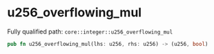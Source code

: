 # u256_overflowing_mul

Fully qualified path: `core::integer::u256_overflowing_mul`

```rust
pub fn u256_overflowing_mul(lhs: u256, rhs: u256) -> (u256, bool)
```

